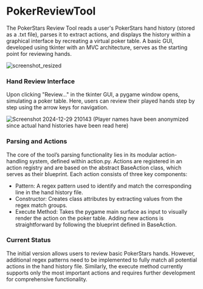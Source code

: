 # PokerReviewTool
The PokerStars Review Tool reads a user's PokerStars hand history (stored as a .txt file), parses it to extract actions, and displays the history within a graphical interface by recreating a virtual poker table. A basic GUI, developed using tkinter with an MVC architecture, serves as the starting point for reviewing hands.

![screenshot_resized](https://github.com/user-attachments/assets/8eeb629d-0b51-4d6b-95b2-42de784be89f)

### Hand Review Interface
Upon clicking "Review..." in the tkinter GUI, a pygame window opens, simulating a poker table. Here, users can review their played hands step by step using the arrow keys for navigation.

![Screenshot 2024-12-29 210143](https://github.com/user-attachments/assets/59acc5c8-4999-4211-a724-46c1bffe58a2)
(Player names have been anonymized since actual hand histories have been read here)

### Parsing and Actions
The core of the tool’s parsing functionality lies in its modular action-handling system, defined within action.py. Actions are registered in an action registry and are based on the abstract BaseAction class, which serves as their blueprint.
Each action consists of three key components:
- Pattern: A regex pattern used to identify and match the corresponding line in the hand history file.
- Constructor: Creates class attributes by extracting values from the regex match groups.
- Execute Method: Takes the pygame main surface as input to visually render the action on the poker table.
Adding new actions is straightforward by following the blueprint defined in BaseAction. 

### Current Status
The initial version allows users to review basic PokerStars hands. However, additional regex patterns need to be implemented to fully match all potential actions in the hand history file. Similarly, the execute method currently supports only the most important actions and requires further development for comprehensive functionality.
